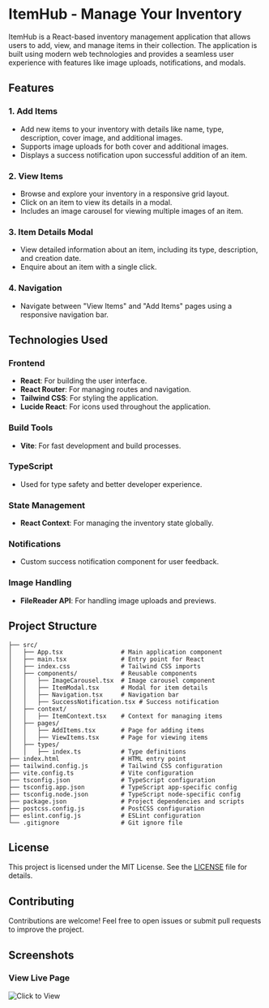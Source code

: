 # ItemHub - Manage Your Inventory

ItemHub is a React-based inventory management application that allows users to add, view, and manage items in their collection. The application is built using modern web technologies and provides a seamless user experience with features like image uploads, notifications, and modals.

## Features

### 1. Add Items
- Add new items to your inventory with details like name, type, description, cover image, and additional images.
- Supports image uploads for both cover and additional images.
- Displays a success notification upon successful addition of an item.

### 2. View Items
- Browse and explore your inventory in a responsive grid layout.
- Click on an item to view its details in a modal.
- Includes an image carousel for viewing multiple images of an item.

### 3. Item Details Modal
- View detailed information about an item, including its type, description, and creation date.
- Enquire about an item with a single click.

### 4. Navigation
- Navigate between "View Items" and "Add Items" pages using a responsive navigation bar.

## Technologies Used

### Frontend
- **React**: For building the user interface.
- **React Router**: For managing routes and navigation.
- **Tailwind CSS**: For styling the application.
- **Lucide React**: For icons used throughout the application.

### Build Tools
- **Vite**: For fast development and build processes.

### TypeScript
- Used for type safety and better developer experience.

### State Management
- **React Context**: For managing the inventory state globally.

### Notifications
- Custom success notification component for user feedback.

### Image Handling
- **FileReader API**: For handling image uploads and previews.

## Project Structure

```
├── src/
│   ├── App.tsx                # Main application component
│   ├── main.tsx               # Entry point for React
│   ├── index.css              # Tailwind CSS imports
│   ├── components/            # Reusable components
│   │   ├── ImageCarousel.tsx  # Image carousel component
│   │   ├── ItemModal.tsx      # Modal for item details
│   │   ├── Navigation.tsx     # Navigation bar
│   │   ├── SuccessNotification.tsx # Success notification
│   ├── context/
│   │   ├── ItemContext.tsx    # Context for managing items
│   ├── pages/
│   │   ├── AddItems.tsx       # Page for adding items
│   │   ├── ViewItems.tsx      # Page for viewing items
│   ├── types/
│   │   ├── index.ts           # Type definitions
├── index.html                 # HTML entry point
├── tailwind.config.js         # Tailwind CSS configuration
├── vite.config.ts             # Vite configuration
├── tsconfig.json              # TypeScript configuration
├── tsconfig.app.json          # TypeScript app-specific config
├── tsconfig.node.json         # TypeScript node-specific config
├── package.json               # Project dependencies and scripts
├── postcss.config.js          # PostCSS configuration
├── eslint.config.js           # ESLint configuration
└── .gitignore                 # Git ignore file
```

## License

This project is licensed under the MIT License. See the [LICENSE](LICENSE) file for details.

## Contributing

Contributions are welcome! Feel free to open issues or submit pull requests to improve the project.

## Screenshots


### View Live Page
![Click to View](https://via.placeholder.com/800x400)
